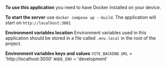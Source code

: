 **To use this application**  you need to have Docker installed on your device.

**To start the server** use `docker compose up --build`.
The application will start on `http://localhost:3001`

**Environment variables location**
Environment variables used in this application should be stored in a file called `.env.local` in the root of the project.

**Environment variables keys and values**
`VITE_BACKEND_URL` = 'http://localhost:3000'
`NODE_ENV` = 'development'
